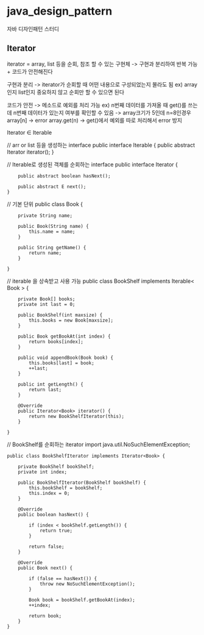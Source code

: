 # java_design_pattern
자바 디자인패턴 스터디

## Iterator

iterator = array, list 등을 순회, 참조 할 수 있는 구현체
-> 구현과 분리하여 반복 가능 + 코드가 안전해진다

구현과 분리 -> iterator가 순회할 때 어떤 내용으로 구성되었는지 몰라도 됨
ex) array인지 list인지 중요하지 않고 순회만 할 수 있으면 된다

코드가 안전 -> 메소드로 예외를 처리 가능
ex) n번째 데이터를 가져올 때 get()를 쓰는데 n번째 데이터가 있는지 여부를 확인할 수 있음
-> array크기가 5인데 n=8인경우
array[n] -> error
array.get(n) -> get()에서 예외를 따로 처리해서 error 방지

Iterator ∈ Iterable


// arr or list 등을 생성하는 interface
    public interface Iterable<E> {
        public abstract Iterator<E> iterator();
    }

// Iterable로 생성된 객체를 순회하는 interface
    public interface Iterator<E> {
    
        public abstract boolean hasNext();
    
        public abstract E next();
    }

// 기본 단위
    public class Book {
    
        private String name;
    
        public Book(String name) {
            this.name = name;
        }
    
        public String getName() {
            return name;
        }
    
    }

// iterable 을 상속받고 사용 가능
    public class BookShelf implements Iterable< Book > {
    
        private Book[] books;
        private int last = 0;
    
        public BookShelf(int maxsize) {
            this.books = new Book[maxsize];
        }
    
        public Book getBookAt(int index) {
            return books[index];
        }
    
        public void appendBook(Book book) {
            this.books[last] = book;
            ++last;
        }
    
        public int getLength() {
            return last;
        }
    
        @Override
        public Iterator<Book> iterator() {
            return new BookShelfIterator(this);
        }
    
    }

// BookShelf를 순회하는 iterator
    import java.util.NoSuchElementException;
    
    public class BookShelfIterator implements Iterator<Book> {
    
        private BookShelf bookShelf;
        private int index;
    
        public BookShelfIterator(BookShelf bookShelf) {
            this.bookShelf = bookShelf;
            this.index = 0;
        }
    
        @Override
        public boolean hasNext() {
    
            if (index < bookShelf.getLength()) {
                return true;
            }
    
            return false;
        }
    
        @Override
        public Book next() {
    
            if (false == hasNext()) {
                throw new NoSuchElementException();
            }
    
            Book book = bookShelf.getBookAt(index);
            ++index;
    
            return book;
        }
    }
